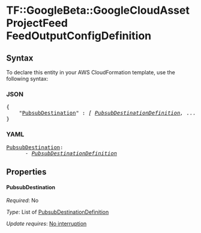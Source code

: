 # TF::GoogleBeta::GoogleCloudAssetProjectFeed FeedOutputConfigDefinition

## Syntax

To declare this entity in your AWS CloudFormation template, use the following syntax:

### JSON

<pre>
{
    "<a href="#pubsubdestination" title="PubsubDestination">PubsubDestination</a>" : <i>[ <a href="pubsubdestinationdefinition.md">PubsubDestinationDefinition</a>, ... ]</i>
}
</pre>

### YAML

<pre>
<a href="#pubsubdestination" title="PubsubDestination">PubsubDestination</a>: <i>
      - <a href="pubsubdestinationdefinition.md">PubsubDestinationDefinition</a></i>
</pre>

## Properties

#### PubsubDestination

_Required_: No

_Type_: List of <a href="pubsubdestinationdefinition.md">PubsubDestinationDefinition</a>

_Update requires_: [No interruption](https://docs.aws.amazon.com/AWSCloudFormation/latest/UserGuide/using-cfn-updating-stacks-update-behaviors.html#update-no-interrupt)


